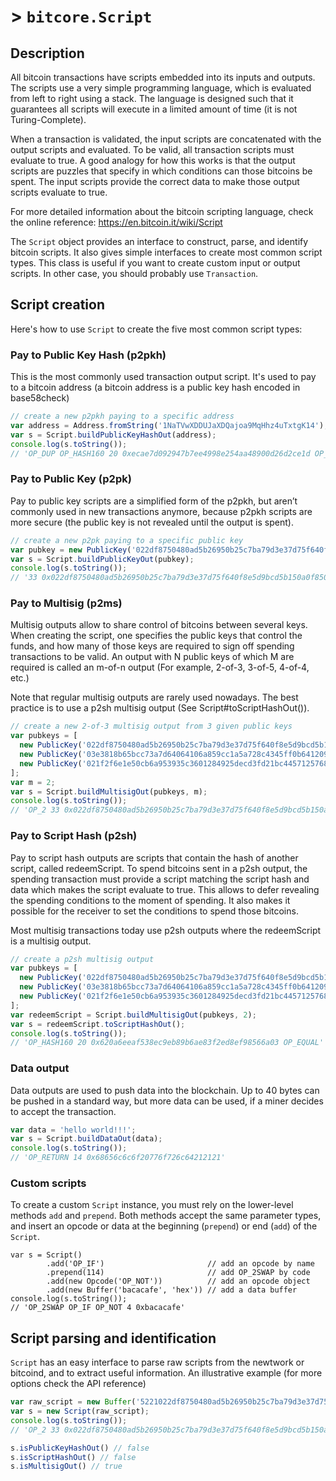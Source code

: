 # > `bitcore.Script`

## Description

All bitcoin transactions have scripts embedded into its inputs and outputs.
The scripts use a very simple programming language, which is evaluated from
left to right using a stack. The language is designed such that it guarantees
all scripts will execute in a limited amount of time (it is not Turing-Complete).

When a transaction is validated, the input scripts are concatenated with the output
scripts and evaluated. To be valid, all transaction scripts must evaluate to true. 
A good analogy for how this works is that the output scripts are puzzles that specify
in which conditions can those bitcoins be spent. The input scripts provide the correct
data to make those output scripts evaluate to true.


For more detailed information about the bitcoin scripting language, check the
online reference: https://en.bitcoin.it/wiki/Script

The `Script` object provides an interface to construct, parse, and identify bitcoin
scripts. It also gives simple interfaces to create most common script types. This class
is useful if you want to create custom input or output scripts. In other case,
you should probably use `Transaction`.


## Script creation

Here's how to use `Script` to create the five most common script types:

### Pay to Public Key Hash (p2pkh)

This is the most commonly used transaction output script. It's used to pay to
a bitcoin address (a bitcoin address is a public key hash encoded in base58check)

```javascript
// create a new p2pkh paying to a specific address
var address = Address.fromString('1NaTVwXDDUJaXDQajoa9MqHhz4uTxtgK14');
var s = Script.buildPublicKeyHashOut(address);
console.log(s.toString());
// 'OP_DUP OP_HASH160 20 0xecae7d092947b7ee4998e254aa48900d26d2ce1d OP_EQUALVERIFY OP_CHECKSIG'
```
### Pay to Public Key (p2pk)

Pay to public key scripts are a simplified form of the p2pkh,
but aren’t commonly used in new transactions anymore, because p2pkh scripts are
more secure (the public key is not revealed until the output is spent). 

```javascript
// create a new p2pk paying to a specific public key
var pubkey = new PublicKey('022df8750480ad5b26950b25c7ba79d3e37d75f640f8e5d9bcd5b150a0f85014da');
var s = Script.buildPublicKeyOut(pubkey);
console.log(s.toString());
// '33 0x022df8750480ad5b26950b25c7ba79d3e37d75f640f8e5d9bcd5b150a0f85014da OP_CHECKSIG'
```

### Pay to Multisig (p2ms)

Multisig outputs allow to share control of bitcoins between several keys. When creating
the script, one specifies the public keys that control the funds, and how many of those
keys are required to sign off spending transactions to be valid. An output with N public keys
of which M are required is called an m-of-n output (For example, 2-of-3, 3-of-5, 4-of-4, etc.)

Note that regular multisig outputs are rarely used nowadays. The best practice
is to use a p2sh multisig output (See Script#toScriptHashOut()).

```javascript
// create a new 2-of-3 multisig output from 3 given public keys
var pubkeys = [
  new PublicKey('022df8750480ad5b26950b25c7ba79d3e37d75f640f8e5d9bcd5b150a0f85014da'),
  new PublicKey('03e3818b65bcc73a7d64064106a859cc1a5a728c4345ff0b641209fba0d90de6e9'),
  new PublicKey('021f2f6e1e50cb6a953935c3601284925decd3fd21bc445712576873fb8c6ebc18'),
];
var m = 2;
var s = Script.buildMultisigOut(pubkeys, m);
console.log(s.toString());
// 'OP_2 33 0x022df8750480ad5b26950b25c7ba79d3e37d75f640f8e5d9bcd5b150a0f85014da 33 0x03e3818b65bcc73a7d64064106a859cc1a5a728c4345ff0b641209fba0d90de6e9 33 0x021f2f6e1e50cb6a953935c3601284925decd3fd21bc445712576873fb8c6ebc18 OP_3 OP_CHECKMULTISIG'
```

### Pay to Script Hash (p2sh)

Pay to script hash outputs are scripts that contain the hash of another script, called redeemScript.
To spend bitcoins sent in a p2sh output, the spending transaction must provide a script
matching the script hash and data which makes the script evaluate to true.
This allows to defer revealing the spending conditions to the moment of spending. It also
makes it possible for the receiver to set the conditions to spend those bitcoins. 

Most multisig transactions today use p2sh outputs where the redeemScript is a multisig output.

```javascript
// create a p2sh multisig output
var pubkeys = [
  new PublicKey('022df8750480ad5b26950b25c7ba79d3e37d75f640f8e5d9bcd5b150a0f85014da'),
  new PublicKey('03e3818b65bcc73a7d64064106a859cc1a5a728c4345ff0b641209fba0d90de6e9'),
  new PublicKey('021f2f6e1e50cb6a953935c3601284925decd3fd21bc445712576873fb8c6ebc18'),
];
var redeemScript = Script.buildMultisigOut(pubkeys, 2);
var s = redeemScript.toScriptHashOut();
console.log(s.toString());
// 'OP_HASH160 20 0x620a6eeaf538ec9eb89b6ae83f2ed8ef98566a03 OP_EQUAL'
```
### Data output

Data outputs are used to push data into the blockchain. Up to 40 bytes can be pushed
in a standard way, but more data can be used, if a miner decides to accept the transaction.

```javascript
var data = 'hello world!!!';
var s = Script.buildDataOut(data);
console.log(s.toString());
// 'OP_RETURN 14 0x68656c6c6f20776f726c64212121'
```

### Custom scripts

To create a custom `Script` instance, you must rely on the lower-level methods `add`
and `prepend`. Both methods accept the same parameter types, and insert an opcode or
data at the beginning (`prepend`) or end (`add`) of the `Script`.

```
var s = Script()
        .add('OP_IF')                       // add an opcode by name
        .prepend(114)                       // add OP_2SWAP by code
        .add(new Opcode('OP_NOT'))          // add an opcode object
        .add(new Buffer('bacacafe', 'hex')) // add a data buffer
console.log(s.toString());
// 'OP_2SWAP OP_IF OP_NOT 4 0xbacacafe'
```


## Script parsing and identification

`Script` has an easy interface to parse raw scripts from the newtwork or bitcoind, 
and to extract useful information.
An illustrative example (for more options check the API reference)
```javascript
var raw_script = new Buffer('5221022df8750480ad5b26950b25c7ba79d3e37d75f640f8e5d9bcd5b150a0f85014da2103e3818b65bcc73a7d64064106a859cc1a5a728c4345ff0b641209fba0d90de6e921021f2f6e1e50cb6a953935c3601284925decd3fd21bc445712576873fb8c6ebc1853ae', 'hex');
var s = new Script(raw_script);
console.log(s.toString());
// 'OP_2 33 0x022df8750480ad5b26950b25c7ba79d3e37d75f640f8e5d9bcd5b150a0f85014da 33 0x03e3818b65bcc73a7d64064106a859cc1a5a728c4345ff0b641209fba0d90de6e9 33 0x021f2f6e1e50cb6a953935c3601284925decd3fd21bc445712576873fb8c6ebc18 OP_3 OP_CHECKMULTISIG'

s.isPublicKeyHashOut() // false
s.isScriptHashOut() // false
s.isMultisigOut() // true

```
